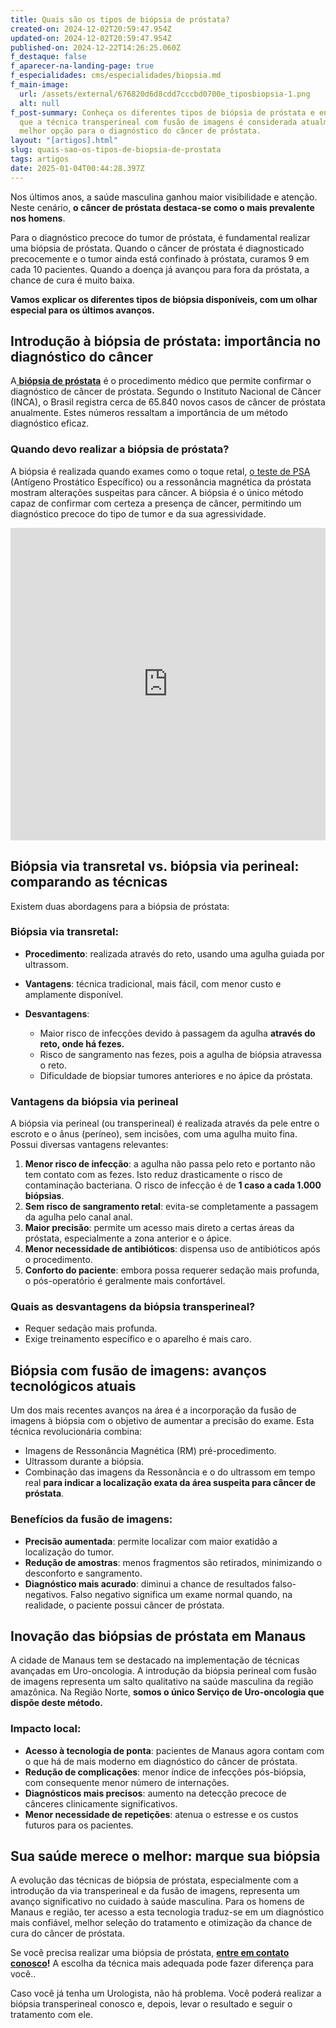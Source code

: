 ```yaml
---
title: Quais são os tipos de biópsia de próstata?
created-on: 2024-12-02T20:59:47.954Z
updated-on: 2024-12-02T20:59:47.954Z
published-on: 2024-12-22T14:26:25.060Z
f_destaque: false
f_aparecer-na-landing-page: true
f_especialidades: cms/especialidades/biopsia.md
f_main-image:
  url: /assets/external/676820d6d8cdd7cccbd0700e_tiposbiopsia-1.png
  alt: null
f_post-summary: Conheça os diferentes tipos de biópsia de próstata e entenda por
  que a técnica transperineal com fusão de imagens é considerada atualmente a
  melhor opção para o diagnóstico do câncer de próstata.
layout: "[artigos].html"
slug: quais-sao-os-tipos-de-biopsia-de-prostata
tags: artigos
date: 2025-01-04T00:44:28.397Z
---
```

Nos últimos anos, a saúde masculina ganhou maior visibilidade e atenção. Neste cenário, **o câncer de próstata destaca-se como o mais prevalente nos homens**. 

Para o diagnóstico precoce do tumor de próstata, é fundamental realizar uma biópsia de próstata. Quando o câncer de próstata é diagnosticado precocemente e o tumor ainda está confinado à próstata, curamos 9 em cada 10 pacientes. Quando a doença já avançou para fora da próstata, a chance de cura é muito baixa.

**Vamos explicar os diferentes tipos de biópsia disponíveis, com um olhar especial para os últimos avanços.**

## **Introdução à biópsia de próstata: importância no diagnóstico do câncer**

A[ **biópsia de próstata**](https://uroconsult.com.br/artigos/biopsia-de-prostata-transperineal-em-manaus/) é o procedimento médico que permite confirmar o diagnóstico de câncer de próstata. Segundo o Instituto Nacional de Câncer (INCA), o Brasil registra cerca de 65.840 novos casos de câncer de próstata anualmente. Estes números ressaltam a importância de um método diagnóstico eficaz.

### Quando devo realizar a b**iópsia de próstata?**

A biópsia é realizada quando exames como o toque retal, [o teste de PSA](https://uroconsult.com.br/artigos/exame-de-psa-para-check-up-de-prostata/) (Antígeno Prostático Específico) ou a ressonância magnética da próstata mostram alterações suspeitas para câncer. A biópsia é o único método capaz de confirmar com certeza a presença de câncer, permitindo um diagnóstico precoce do tipo de tumor e da sua agressividade.

<div style="text-align: center; margin-bottom: 20px;">
  <iframe
    width="100%"
    height="500"
    src="https://www.youtube.com/embed/TgSXaEAzg6c"
    title="Biópsia de próstata via transperineal com fusão de imagens: conheça as vantagens"
    frameborder="0"
    allow="accelerometer; autoplay; clipboard-write; encrypted-media; gyroscope; picture-in-picture; web-share"
    referrerpolicy="strict-origin-when-cross-origin"
    allowfullscreen
    id="responsive-video"
    style="max-width: 800px; margin: 0 auto; display: block;"
  ></iframe>
  <script>
    function adjustIframeHeight() {
      var iframe = document.getElementById('responsive-video');
      if (window.innerWidth < 768) {
        iframe.style.height = '300px'; // Altura para celular
      } else {
        iframe.style.height = '500px'; // Altura para desktop
      }
    }  </script>
</div> 

## **Biópsia via transretal vs. biópsia via perineal: comparando as técnicas**

Existem duas abordagens para a biópsia de próstata:

### **Biópsia via transretal:**

* **Procedimento**: realizada através do reto, usando uma agulha guiada por ultrassom.
* **Vantagens**: técnica tradicional, mais fácil, com menor custo e amplamente disponível.
* **Desvantagens**:

  * Maior risco de infecções devido à passagem da agulha **através do reto, onde há fezes.**
  * Risco de sangramento nas fezes, pois a agulha de biópsia atravessa o reto.
  * Dificuldade de biopsiar tumores anteriores e no ápice da próstata.

### **Vantagens da biópsia via perineal**

A biópsia via perineal (ou transperineal) é realizada através da pele entre o escroto e o ânus (períneo), sem incisões, com uma agulha muito fina. Possui diversas vantagens relevantes:

1. **Menor risco de infecção**: a agulha não passa pelo reto e portanto não tem contato com as fezes. Isto reduz drasticamente o risco de contaminação bacteriana. O risco de infecção é de **1 caso a cada 1.000 biópsias**.
2. **Sem risco de sangramento retal**: evita-se completamente a passagem da agulha pelo canal anal.
3. **Maior precisão**: permite um acesso mais direto a certas áreas da próstata, especialmente a zona anterior e o ápice.
4. **Menor necessidade de antibióticos**: dispensa uso de antibióticos após o procedimento.
5. **Conforto do paciente**: embora possa requerer sedação mais profunda, o pós-operatório é geralmente mais confortável.

### **Quais as desvantagens da biópsia transperineal?**

* Requer sedação mais profunda.
* Exige treinamento específico e o aparelho é mais caro.

## **Biópsia com fusão de imagens: avanços tecnológicos atuais**

Um dos mais recentes avanços na área é a incorporação da fusão de imagens à biópsia com o objetivo de  aumentar a precisão do exame. Esta técnica revolucionária combina:

* Imagens de Ressonância Magnética (RM) pré-procedimento.
* Ultrassom durante a biópsia.
* Combinação das imagens da Ressonância e o do ultrassom em tempo real **para indicar a localização exata da área suspeita para câncer de próstata**.

### **Benefícios da fusão de imagens:**

* **Precisão aumentada**: permite localizar com maior exatidão a localização do tumor.
* **Redução de amostras**: menos fragmentos são retirados, minimizando o desconforto e sangramento.
* **Diagnóstico mais acurado**: diminui a chance de resultados falso-negativos. Falso negativo significa um exame normal quando, na realidade, o paciente possui câncer de próstata.

## **Inovação das biópsias de próstata em Manaus**

A cidade de Manaus tem se destacado na implementação de técnicas avançadas em Uro-oncologia. A introdução da biópsia perineal com fusão de imagens representa um salto qualitativo na saúde masculina da região amazônica. Na Região Norte, **somos o único Serviço de Uro-oncologia que dispõe deste método.**

### **Impacto local:**

* **Acesso à tecnologia de ponta**: pacientes de Manaus agora contam com o que há de mais moderno em diagnóstico do câncer de próstata.
* **Redução de complicações**: menor índice de infecções pós-biópsia, com consequente menor número de internações.
* **Diagnósticos mais precisos**: aumento na detecção precoce de cânceres clinicamente significativos.
* **Menor necessidade de repetições**: atenua o estresse e os custos futuros para os pacientes.

## **Sua saúde merece o melhor: marque sua biópsia**

A evolução das técnicas de biópsia de próstata, especialmente com a introdução da via transperineal e da fusão de imagens, representa um avanço significativo no cuidado à saúde masculina. Para os homens de Manaus e região, ter acesso a esta tecnologia traduz-se em um diagnóstico mais confiável, melhor seleção do tratamento e otimização da chance de cura do câncer de próstata.

Se você precisa realizar uma biópsia de próstata, **[entre em contato conosco](https://api.whatsapp.com/send?phone=5592982252490)!** A escolha da técnica mais adequada pode fazer diferença para você..

Caso você já tenha um Urologista, não há problema. Você poderá realizar a biópsia transperineal conosco e, depois, levar o resultado e seguir o tratamento com ele.